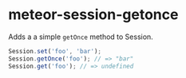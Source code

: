 meteor-session-getonce
====================
Adds a a simple `getOnce` method to Session.

```js
Session.set('foo', 'bar');
Session.getOnce('foo'); // => "bar"
Session.get('foo'); // => undefined
```
